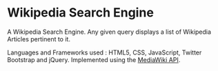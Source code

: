 # Wikipedia Search Engine
A Wikipedia Search Engine. Any given query displays a list of Wikipedia Articles pertinent to it. 

Languages and Frameworks used : HTML5, CSS, JavaScript, Twitter Bootstrap and jQuery. Implemented using the [MediaWiki API](https://www.mediawiki.org/wiki/API:Main_page). 
